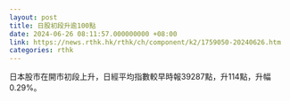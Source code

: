 ```yaml
---
layout: post
title: 日股初段升逾100點
date: 2024-06-26 08:11:57.000000000 +08:00
link: https://news.rthk.hk/rthk/ch/component/k2/1759050-20240626.htm
categories: rthk
---
```


日本股市在開市初段上升，日經平均指數較早時報39287點，升114點，升幅0.29%。
